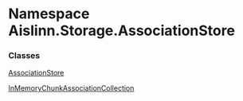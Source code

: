 # <a id="Aislinn_Storage_AssociationStore"></a> Namespace Aislinn.Storage.AssociationStore

### Classes

 [AssociationStore](Aislinn.Storage.AssociationStore.AssociationStore.md)

 [InMemoryChunkAssociationCollection](Aislinn.Storage.AssociationStore.InMemoryChunkAssociationCollection.md)

